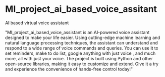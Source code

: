 # MI_project_ai_based_voice_assitant
AI based virtual voice assistant

"MI_project_ai_based_voice_assistant is an AI-powered voice assistant designed to make your life easier. Using cutting-edge machine learning and natural language processing techniques, the assistant can understand and respond to a wide range of voice commands and queries. You can use it to set reminders, make to do list, google anything with just voice , and much more, all with just your voice. The project is built using Python and other open-source libraries, making it easy to customize and extend. Give it a try and experience the convenience of hands-free control today!"
